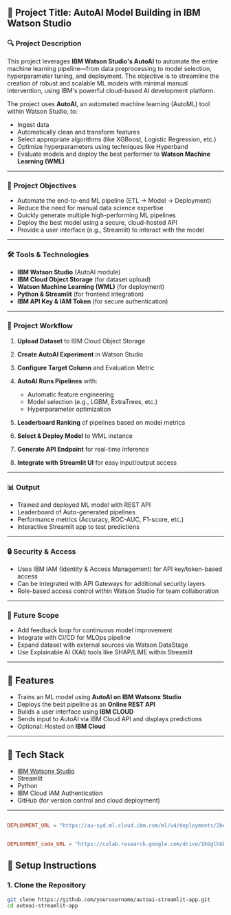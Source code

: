 ## 📘 **Project Title**: AutoAI Model Building in IBM Watson Studio

### 🔍 **Project Description**

This project leverages **IBM Watson Studio's AutoAI** to automate the entire machine learning pipeline—from data preprocessing to model selection, hyperparameter tuning, and deployment. The objective is to streamline the creation of robust and scalable ML models with minimal manual intervention, using IBM's powerful cloud-based AI development platform.

The project uses **AutoAI**, an automated machine learning (AutoML) tool within Watson Studio, to:

* Ingest data
* Automatically clean and transform features
* Select appropriate algorithms (like XGBoost, Logistic Regression, etc.)
* Optimize hyperparameters using techniques like Hyperband
* Evaluate models and deploy the best performer to **Watson Machine Learning (WML)**

---

### 🎯 **Project Objectives**

* Automate the end-to-end ML pipeline (ETL → Model → Deployment)
* Reduce the need for manual data science expertise
* Quickly generate multiple high-performing ML pipelines
* Deploy the best model using a secure, cloud-hosted API
* Provide a user interface (e.g., Streamlit) to interact with the model

---

### 🛠 **Tools & Technologies**

* **IBM Watson Studio** (AutoAI module)
* **IBM Cloud Object Storage** (for dataset upload)
* **Watson Machine Learning (WML)** (for deployment)
* **Python & Streamlit** (for frontend integration)
* **IBM API Key & IAM Token** (for secure authentication)

---

### 🧱 **Project Workflow**

1. **Upload Dataset** to IBM Cloud Object Storage
2. **Create AutoAI Experiment** in Watson Studio
3. **Configure Target Column** and Evaluation Metric
4. **AutoAI Runs Pipelines** with:

   * Automatic feature engineering
   * Model selection (e.g., LGBM, ExtraTrees, etc.)
   * Hyperparameter optimization
5. **Leaderboard Ranking** of pipelines based on model metrics
6. **Select & Deploy Model** to WML instance
7. **Generate API Endpoint** for real-time inference
8. **Integrate with Streamlit UI** for easy input/output access

---

### 📊 **Output**

* Trained and deployed ML model with REST API
* Leaderboard of Auto-generated pipelines
* Performance metrics (Accuracy, ROC-AUC, F1-score, etc.)
* Interactive Streamlit app to test predictions

---

### 🔒 **Security & Access**

* Uses IBM IAM (Identity & Access Management) for API key/token-based access
* Can be integrated with API Gateways for additional security layers
* Role-based access control within Watson Studio for team collaboration

---

### 🔮 **Future Scope**

* Add feedback loop for continuous model improvement
* Integrate with CI/CD for MLOps pipeline
* Expand dataset with external sources via Watson DataStage
* Use Explainable AI (XAI) tools like SHAP/LIME within Streamlit



---

## 📌 Features

- Trains an ML model using **AutoAI on IBM Watsonx Studio**
- Deploys the best pipeline as an **Online REST API**
- Builds a user interface using **IBM CLOUD**
- Sends input to AutoAI via IBM Cloud API and displays predictions
- Optional: Hosted on **IBM Cloud**

---

## 🧰 Tech Stack

- [IBM Watsonx Studio](https://dataplatform.cloud.ibm.com/)
- Streamlit
- Python
- IBM Cloud IAM Authentication
- GitHub (for version control and cloud deployment)

---
```toml

DEPLOYMENT_URL = "https://au-syd.ml.cloud.ibm.com/ml/v4/deployments/2be32b0b-25bc-440f-9dff-dcfec35506ed/predictions?version=2021-05-01"
```
```toml

DEPLOYMENT_code_URL = "https://colab.research.google.com/drive/1kGglhGkXKS2gD040jSeFZF7fsRbpzwXo#scrollTo=kjQDnCYYJchl"
```
## 🚀 Setup Instructions

### 1. Clone the Repository
```bash
git clone https://github.com/yourusername/autoai-streamlit-app.git
cd autoai-streamlit-app
